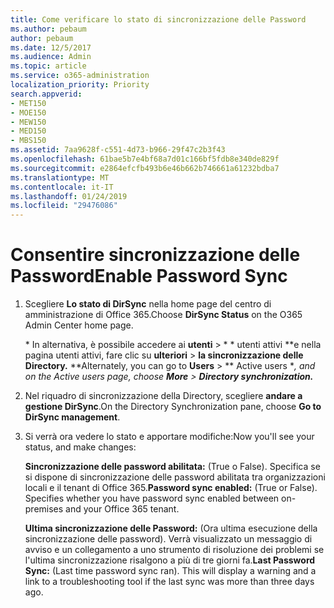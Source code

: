 ```yaml
---
title: Come verificare lo stato di sincronizzazione delle Password
ms.author: pebaum
author: pebaum
ms.date: 12/5/2017
ms.audience: Admin
ms.topic: article
ms.service: o365-administration
localization_priority: Priority
search.appverid:
- MET150
- MOE150
- MEW150
- MED150
- MBS150
ms.assetid: 7aa9628f-c551-4d73-b966-29f47c2b3f43
ms.openlocfilehash: 61bae5b7e4bf68a7d01c166bf5fdb8e340de829f
ms.sourcegitcommit: e2864efcfb493b6e46b662b746661a61232bdba7
ms.translationtype: MT
ms.contentlocale: it-IT
ms.lasthandoff: 01/24/2019
ms.locfileid: "29476086"
---
```

# <a name="enable-password-sync"></a><span data-ttu-id="d61a6-102">Consentire sincronizzazione delle Password</span><span class="sxs-lookup"><span data-stu-id="d61a6-102">Enable Password Sync</span></span>

1.  <span data-ttu-id="d61a6-103">Scegliere **Lo stato di DirSync** nella home page del centro di amministrazione di Office 365.</span><span class="sxs-lookup"><span data-stu-id="d61a6-103">Choose **DirSync Status** on the O365 Admin Center home page.</span></span> 
    
     <span data-ttu-id="d61a6-104">\* In alternativa, è possibile accedere ai **utenti** \> \* \* utenti attivi \*\*e nella pagina utenti attivi, fare clic su **ulteriori** \> **la sincronizzazione delle Directory.** \*</span><span class="sxs-lookup"><span data-stu-id="d61a6-104">\*Alternately, you can go to **Users** \> \*\* Active users \**, and on the Active users page, choose **More** \> **Directory synchronization.***</span></span> 
    
2. <span data-ttu-id="d61a6-105">Nel riquadro di sincronizzazione della Directory, scegliere **andare a gestione DirSync**.</span><span class="sxs-lookup"><span data-stu-id="d61a6-105">On the Directory Synchronization pane, choose **Go to DirSync management**.</span></span> 
    
3. <span data-ttu-id="d61a6-106">Si verrà ora vedere lo stato e apportare modifiche:</span><span class="sxs-lookup"><span data-stu-id="d61a6-106">Now you'll see your status, and make changes:</span></span>
    
    <span data-ttu-id="d61a6-p101">**Sincronizzazione delle password abilitata:** (True o False). Specifica se si dispone di sincronizzazione delle password abilitata tra organizzazioni locali e il tenant di Office 365.</span><span class="sxs-lookup"><span data-stu-id="d61a6-p101">**Password sync enabled:** (True or False). Specifies whether you have password sync enabled between on-premises and your Office 365 tenant.</span></span> 
    
    <span data-ttu-id="d61a6-p102">**Ultima sincronizzazione delle Password:** (Ora ultima esecuzione della sincronizzazione delle password). Verrà visualizzato un messaggio di avviso e un collegamento a uno strumento di risoluzione dei problemi se l'ultima sincronizzazione risalgono a più di tre giorni fa.</span><span class="sxs-lookup"><span data-stu-id="d61a6-p102">**Last Password Sync:** (Last time password sync ran). This will display a warning and a link to a troubleshooting tool if the last sync was more than three days ago.</span></span> 
    


